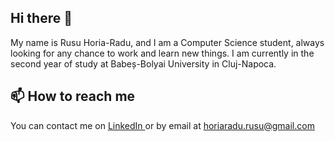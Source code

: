 ##  Hi there 👋
My name is Rusu Horia-Radu, and I am a Computer Science student, always looking for any chance to work and learn new things. I am currently in the second year of study at Babeș-Bolyai University in Cluj-Napoca.

## 📫 How to reach me
You can contact me on <a href="https://www.linkedin.com/in/horia-radu-rusu-311901234/"> LinkedIn </a> or by email at horiaradu.rusu@gmail.com
<!--
**HoriaRaduRusu/HoriaRaduRusu** is a ✨ _special_ ✨ repository because its `README.md` (this file) appears on your GitHub profile.

Here are some ideas to get you started:

- 🔭 I’m currently working on ...
- 🌱 I’m currently learning ...
- 👯 I’m looking to collaborate on ...
- 🤔 I’m looking for help with ...
- 💬 Ask me about ...
- 📫 How to reach me: ...
- 😄 Pronouns: ...
- ⚡ Fun fact: ...
-->

